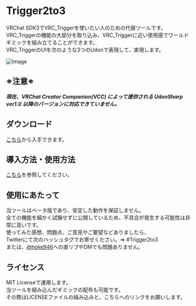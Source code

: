 # Trigger2to3
VRChat SDK3でVRC_Triggerを使いたい人のための代替ツールです。  
VRC_Triggerの機能の大部分を取り込み、VRC_Triggerに近い使用感でワールドギミックを組み立てることができます。  
VRC_TriggerのUIを次のような3つのUdonで表現して、実現します。  
  
![Image](https://user-images.githubusercontent.com/44010396/121017422-391d0a80-c7d8-11eb-8a7f-6f354a823137.png)  

## ※注意※  
***現在、VRChat Creator Companion(VCC) によって提供される UdonSharp ver1.0 以降のバージョンに対応できていません。***

## ダウンロード
  
[こちら](https://github.com/hoke946/Trigger2to3/releases)から入手できます。
  
## 導入方法・使用方法
[こちら](https://www.wicurio.com/trigger2to3/)を参照してください。
  
## 使用にあたって
当ツールはベータ版であり、安定した動作を保証しません。  
全ての機能を細かく試験せずに公開しているため、不具合が発生する可能性は非常に高いです。   
使ってみた感想、問題点、ご意見やご要望などありましたら、  
Twitterにて次のハッシュタグでお寄せください。⇒ #Trigger2to3  
または、[@hoke946](https://twitter.com/hoke946)への直リプやDMでも問題ありません。  
  
## ライセンス
MIT Licenseで運用します。  
当ツールを組み込んだギミックの配布も可能です。  
その際はLICENSEファイルの組み込みと、こちらへのリンクをお願いします。  
